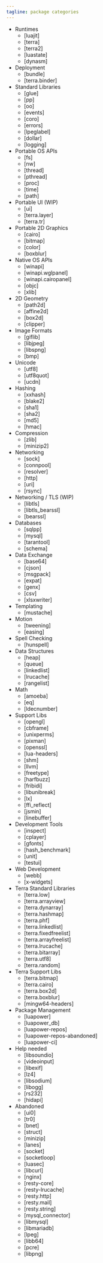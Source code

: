 ```yaml
---
tagline: package categories
---
```


* Runtimes
	* [luajit]
	* [terra]
	* [terra2]
	* [luastate]
	* [dynasm]
* Deployment
	* [bundle]
	* [terra.binder]
* Standard Libraries
	* [glue]
	* [pp]
	* [oo]
	* [events]
	* [coro]
	* [errors]
	* [lpeglabel]
	* [dollar]
	* [logging]
* Portable OS APIs
	* [fs]
	* [nw]
	* [thread]
	* [pthread]
	* [proc]
	* [time]
	* [path]
* Portable UI (WIP)
	* [ui]
	* [terra.layer]
	* [terra.tr]
* Portable 2D Graphics
	* [cairo]
	* [bitmap]
	* [color]
	* [boxblur]
* Native OS APIs
	* [winapi]
	* [winapi.wglpanel]
	* [winapi.cairopanel]
	* [objc]
	* [xlib]
* 2D Geometry
	* [path2d]
	* [affine2d]
	* [box2d]
	* [clipper]
* Image Formats
	* [giflib]
	* [libjpeg]
	* [libspng]
	* [bmp]
* Unicode
	* [utf8]
	* [utf8quot]
	* [ucdn]
* Hashing
	* [xxhash]
	* [blake2]
   * [sha1]
   * [sha2]
	* [md5]
	* [hmac]
* Compression
	* [zlib]
	* [minizip2]
* Networking
	* [sock]
	* [connpool]
	* [resolver]
	* [http]
	* [uri]
	* [rsync]
* Networking / TLS (WIP)
	* [libtls]
	* [libtls_bearssl]
	* [bearssl]
* Databases
	* [sqlpp]
   * [mysql]
	* [tarantool]
	* [schema]
* Data Exchange
	* [base64]
	* [cjson]
	* [msgpack]
	* [expat]
	* [genx]
	* [csv]
	* [xlsxwriter]
* Templating
	* [mustache]
* Motion
	* [tweening]
	* [easing]
* Spell Checking
	* [hunspell]
* Data Structures
	* [heap]
	* [queue]
	* [linkedlist]
	* [lrucache]
	* [rangelist]
* Math
	* [amoeba]
	* [eq]
	* [ldecnumber]
* Support Libs
	* [opengl]
	* [cbframe]
	* [unixperms]
	* [pixman]
	* [openssl]
	* [lua-headers]
	* [shm]
	* [llvm]
	* [freetype]
	* [harfbuzz]
	* [fribidi]
	* [libunibreak]
	* [lx]
	* [ffi_reflect]
	* [jsmin]
	* [linebuffer]
* Development Tools
	* [inspect]
	* [cplayer]
	* [gfonts]
	* [hash_benchmark]
	* [unit]
	* [testui]
* Web Development
	* [webb]
	* [x-widgets]
* Terra Standard Libraries
   * [terra.low]
   * [terra.arrayview]
   * [terra.dynarray]
	* [terra.hashmap]
	* [terra.phf]
	* [terra.linkedlist]
	* [terra.fixedfreelist]
	* [terra.arrayfreelist]
	* [terra.lrucache]
	* [terra.bitarray]
	* [terra.utf8]
	* [terra.random]
* Terra Support Libs
	* [terra.bitmap]
	* [terra.cairo]
	* [terra.box2d]
	* [terra.boxblur]
	* [mingw64-headers]
* Package Management
	* [luapower]
	* [luapower_db]
	* [luapower-repos]
	* [luapower-repos-abandoned]
	* [luapower-ci]
* Help needed
	* [libsoundio]
	* [videoinput]
	* [libexif]
	* [lz4]
	* [libsodium]
	* [libogg]
	* [rs232]
	* [hidapi]
* Abandoned
	* [ui0]
	* [tr0]
	* [bnet]
	* [struct]
	* [minizip]
	* [lanes]
	* [socket]
	* [socketloop]
	* [luasec]
	* [libcurl]
	* [nginx]
   * [resty-core]
   * [resty-lrucache]
   * [resty.http]
   * [resty.mail]
   * [resty.string]
	* [mysql_connector]
	* [libmysql]
	* [libmariadb]
	* [lpeg]
	* [libb64]
	* [pcre]
	* [libpng]
